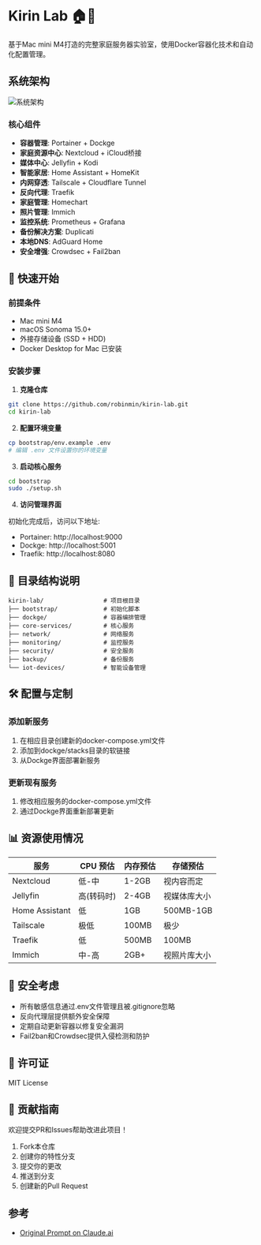 # Kirin Lab 🏠🧪

基于Mac mini M4打造的完整家庭服务器实验室，使用Docker容器化技术和自动化配置管理。

## 系统架构

![系统架构](https://via.placeholder.com/800x500)

### 核心组件

- **容器管理**: Portainer + Dockge
- **家庭资源中心**: Nextcloud + iCloud桥接
- **媒体中心**: Jellyfin + Kodi
- **智能家居**: Home Assistant + HomeKit
- **内网穿透**: Tailscale + Cloudflare Tunnel
- **反向代理**: Traefik
- **家庭管理**: Homechart
- **照片管理**: Immich
- **监控系统**: Prometheus + Grafana
- **备份解决方案**: Duplicati
- **本地DNS**: AdGuard Home
- **安全增强**: Crowdsec + Fail2ban

## 🚀 快速开始

### 前提条件

- Mac mini M4
- macOS Sonoma 15.0+
- 外接存储设备 (SSD + HDD)
- Docker Desktop for Mac 已安装

### 安装步骤

1. **克隆仓库**

```bash
git clone https://github.com/robinmin/kirin-lab.git
cd kirin-lab
```

2. **配置环境变量**

```bash
cp bootstrap/env.example .env
# 编辑 .env 文件设置你的环境变量
```

3. **启动核心服务**

```bash
cd bootstrap
sudo ./setup.sh
```

4. **访问管理界面**

初始化完成后，访问以下地址:
- Portainer: http://localhost:9000
- Dockge: http://localhost:5001
- Traefik: http://localhost:8080

## 📁 目录结构说明

```
kirin-lab/           	   # 项目根目录
├── bootstrap/             # 初始化脚本
├── dockge/                # 容器编排管理
├── core-services/         # 核心服务
├── network/               # 网络服务
├── monitoring/            # 监控服务
├── security/              # 安全服务
├── backup/                # 备份服务
└── iot-devices/           # 智能设备管理
```

## 🛠 配置与定制

### 添加新服务

1. 在相应目录创建新的docker-compose.yml文件
2. 添加到dockge/stacks目录的软链接
3. 从Dockge界面部署新服务

### 更新现有服务

1. 修改相应服务的docker-compose.yml文件
2. 通过Dockge界面重新部署更新

## 📊 资源使用情况

| 服务 | CPU 预估 | 内存预估 | 存储预估 |
|------|---------|---------|---------|
| Nextcloud | 低-中 | 1-2GB | 视内容而定 |
| Jellyfin | 高(转码时) | 2-4GB | 视媒体库大小 |
| Home Assistant | 低 | 1GB | 500MB-1GB |
| Tailscale | 极低 | 100MB | 极少 |
| Traefik | 低 | 500MB | 100MB |
| Immich | 中-高 | 2GB+ | 视照片库大小 |

## 🔐 安全考虑

- 所有敏感信息通过.env文件管理且被.gitignore忽略
- 反向代理层提供额外安全保障
- 定期自动更新容器以修复安全漏洞
- Fail2ban和Crowdsec提供入侵检测和防护

## 📝 许可证

MIT License

## 🤝 贡献指南

欢迎提交PR和Issues帮助改进此项目！

1. Fork本仓库
2. 创建你的特性分支
3. 提交你的更改
4. 推送到分支
5. 创建新的Pull Request


## 参考
- [Original Prompt on Claude.ai](https://claude.ai/share/146be25e-5574-4a09-82e9-23a75ade1a21)
